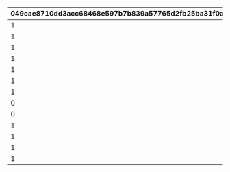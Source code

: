 |049cae8710dd3acc68468e597b7b839a57765d2fb25ba31f0acea399b7274705|56a0a6a0a452e512d8c3c6ccea22a4737c820a3aecbac93e2f9a48d973d1a0ec|d6376f4ce9acb84be6ed0294bd9a46aea2039b8be9098c352251d73b88efbfd4|47f937326a0dde0f3212ae2716eb001829f849d488be420cd1739ee0cb61c070|59c2e3cde7a5f84143410f44248a44f83bd49c240b3a54b3092f7d519be434c1|aba7f6e81d146c5d0219ee7e0729969a22f831d544a4981fd1eb0139bd45c83a|5058f5d275647804c08c518bf9f1aae8e52204a820253f0b1abb1f7de18895cc|c425d8434229367fcba7c06d4b60c194a8e84da2bddcee8fd7479ed527feae06|dc9f70ea9ae021f8888a80f75a119c958802635f3395922e11d611ca9a406fab|1660bd0a0bca8cd91d31e131edad3d06d45c955ce135462dcced03bb29886147|6598ae61e910b7a5758dc4f770603712d8fc8229f5937e81dd2c6de10a7246b1|
| --- | --- | --- | --- | --- | --- | --- | --- | --- | --- | --- |
|1|10011|10011105|pt|0|0|1|0|2|0|1001|
|1|10015|10015103|m|0|1|2|0|2|0|1002|
|1|10021|10021108|pt|0|0|3|5021700|2|0|1003|
|1|10027|5027007|pt|0|0|4|5027700|3|0|1004|
|1|10040|10040105|pt|0|0|5|5040700|2|0|1005|
|1|10046|5046006|pt|1|0|6|0|1|5046006|1006|
|1|10072|5072006|pt|3|0|7|0|3|5072006|1007|
|0|10080|5080007|pt|3|0|8|5080700|3|5080000|1008|
|0|0|0|pt|0|0|9|9004201|0|0|1009|
|1|10096|5096007|pt|3|0|10|5096700|1|5096007|1010|
|1|10126|10126107|pt|3|0|11|0|2|5126000|1012|
|1|10142|5142007|pt|1|0|12|5142700|3|5142000|1013|
|1|10156|5156007|pt|1|0|13|5156700|3|5156000|1014|